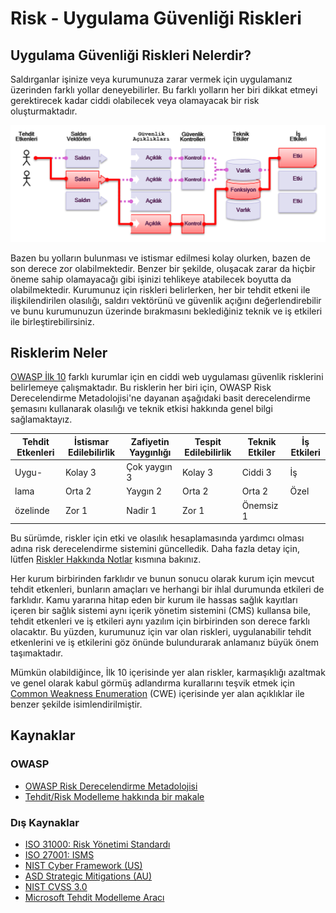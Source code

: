 # Risk - Uygulama Güvenliği Riskleri

## Uygulama Güvenliği Riskleri Nelerdir?

Saldırganlar işinize veya kurumunuza zarar vermek için uygulamanız üzerinden farklı yollar deneyebilirler. Bu farklı yolların her biri dikkat etmeyi gerektirecek kadar ciddi olabilecek veya olamayacak bir risk oluşturmaktadır.

![App Security Risks](images/0x10-risk-1.png)

Bazen bu yolların bulunması ve istismar edilmesi kolay olurken, bazen de son derece zor olabilmektedir. Benzer bir şekilde, oluşacak zarar da hiçbir öneme sahip olamayacağı gibi işinizi tehlikeye atabilecek boyutta da olabilmektedir. Kurumunuz için riskleri belirlerken, her bir tehdit etkeni ile ilişkilendirilen olasılığı, saldırı vektörünü ve güvenlik açığını değerlendirebilir ve bunu kurumunuzun üzerinde bırakmasını beklediğiniz teknik ve iş etkileri ile birleştirebilirsiniz. 

## Risklerim Neler

[OWASP İlk 10](https://www.owasp.org/index.php/Top10) farklı kurumlar için en ciddi web uygulaması güvenlik risklerini belirlemeye çalışmaktadır. Bu risklerin her biri için, OWASP Risk Derecelendirme Metadolojisi'ne dayanan aşağıdaki basit derecelendirme şemasını kullanarak olasılığı ve teknik etkisi hakkında genel bilgi sağlamaktayız.

| Tehdit Etkenleri | İstismar Edilebilirlik | Zafiyetin Yaygınlığı | Tespit Edilebilirlik | Teknik Etkiler | İş Etkileri |
| -- | -- | -- | -- | -- | -- |
| Uygu-   | Kolay 3 | Çok yaygın 3 | Kolay 3 | Ciddi 3 | İş     |
| lama   | Orta 2 | Yaygın 2 | Orta 2 | Orta 2 | Özel |
| özelinde | Zor 1 | Nadir 1 | Zor 1 | Önemsiz 1 |       |

Bu sürümde, riskler için etki ve olasılık hesaplamasında yardımcı olması adına risk derecelendirme sistemini güncelledik. Daha fazla detay için, lütfen [Riskler Hakkında Notlar](0xc0-note-about-risks.md) kısmına bakınız.

Her kurum birbirinden farklıdır ve bunun sonucu olarak kurum için mevcut tehdit etkenleri, bunların amaçları ve herhangi bir ihlal durumunda etkileri de farklıdır. Kamu yararına hitap eden bir kurum ile hassas sağlık kayıtları içeren bir sağlık sistemi aynı içerik yönetim sistemini (CMS) kullansa bile, tehdit etkenleri ve iş etkileri aynı yazılım için birbirinden son derece farklı olacaktır. Bu yüzden, kurumunuz için var olan riskleri, uygulanabilir tehdit etkenlerini ve iş etkilerini göz önünde bulundurarak anlamanız büyük önem taşımaktadır.

Mümkün olabildiğince, İlk 10 içerisinde yer alan riskler, karmaşıklığı azaltmak ve genel olarak kabul görmüş adlandırma kurallarını teşvik etmek için [Common Weakness Enumeration](https://cwe.mitre.org/) (CWE) içerisinde yer alan açıklıklar ile benzer şekilde isimlendirilmiştir.

## Kaynaklar

### OWASP

* [OWASP Risk Derecelendirme Metadolojisi](https://www.owasp.org/index.php/OWASP_Risk_Rating_Methodology)
* [Tehdit/Risk Modelleme hakkında bir makale](https://www.owasp.org/index.php/Threat_Risk_Modeling)

### Dış Kaynaklar

* [ISO 31000: Risk Yönetimi Standardı](https://www.iso.org/iso-31000-risk-management.html)
* [ISO 27001: ISMS](https://www.iso.org/isoiec-27001-information-security.html)
* [NIST Cyber Framework (US)](https://www.nist.gov/cyberframework)
* [ASD Strategic Mitigations (AU)](https://www.asd.gov.au/infosec/mitigationstrategies.htm)
* [NIST CVSS 3.0](https://nvd.nist.gov/vuln-metrics/cvss/v3-calculator)
* [Microsoft Tehdit Modelleme Aracı](https://www.microsoft.com/en-us/download/details.aspx?id=49168)

